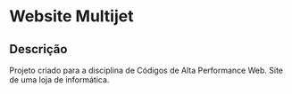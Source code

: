 #  Website Multijet

<h2>Descrição</h2>
<p>Projeto criado para a disciplina de Códigos de Alta Performance Web. Site de uma loja de informática.</p>

<h2></h2>

